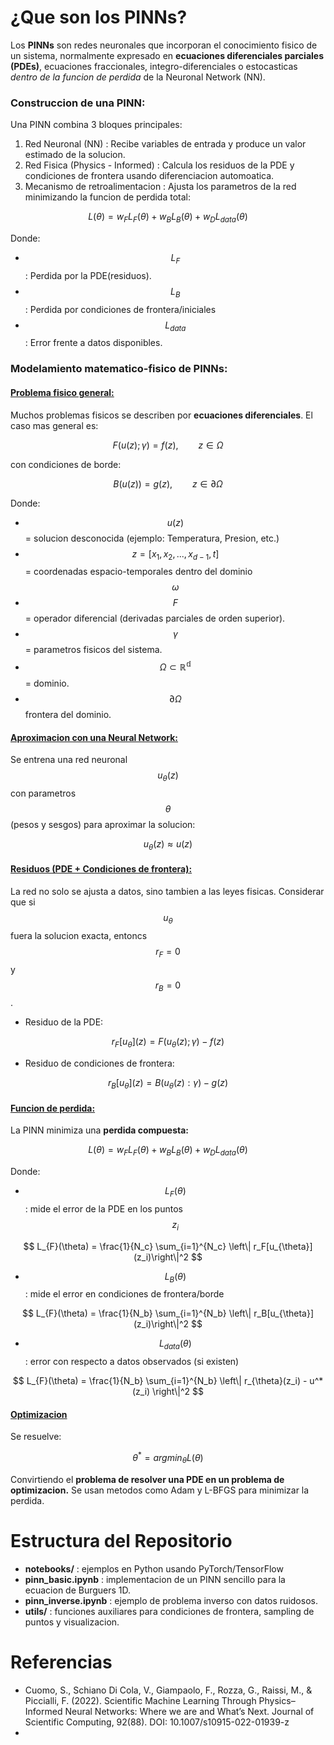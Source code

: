 # ¿Que son los PINNs?
Los **PINNs** son redes neuronales que incorporan el conocimiento fisico de un sistema, normalmente expresado en **ecuaciones diferenciales parciales (PDEs)**, ecuaciones fraccionales, integro-diferenciales o estocasticas *dentro de la funcion de perdida* de la Neuronal Network (NN).

### **Construccion de una PINN:**
Una PINN combina 3 bloques principales:
1. Red Neuronal (NN) : Recibe variables de entrada y produce un valor estimado de la solucion.
2. Red Fisica (Physics - Informed) : Calcula los residuos de la PDE y condiciones de frontera usando diferenciacion automoatica.
3. Mecanismo de retroalimentacion : Ajusta los parametros de la red minimizando la funcion de perdida total: 

$$
L(\theta) = w_{F}L_{F}(\theta) + w_{B}L_{B}(\theta) + w_{D}L_{data}(\theta)
$$

Donde:

* $$L_{F}$$ : Perdida por la PDE(residuos).
* $$L_{B}$$ : Perdida por condiciones de frontera/iniciales
* $$L_{data}$$ : Error frente a datos disponibles.

### Modelamiento matematico-fisico de PINNs:

#### <ins>Problema fisico general:</ins>
Muchos problemas fisicos se describen por **ecuaciones diferenciales**. El caso mas general es:

$$
F(u(z);\gamma) = f(z), \qquad z\in\Omega
$$

con condiciones de borde:

$$
B(u(z)) = g(z), \qquad z\in\partial\Omega
$$

Donde:
* $$u(z)$$ = solucion desconocida (ejemplo: Temperatura, Presion, etc.)
* $$z = [x_1, x_2, ..., x_{d-1},t]$$ = coordenadas espacio-temporales dentro del dominio $$\omega$$
* $$F$$ = operador diferencial (derivadas parciales de orden superior).
* $$\gamma$$ = parametros fisicos del sistema.
* $$\Omega\subset\mathbb{R^d}$$ = dominio.
* $$\partial\Omega$$  frontera del dominio.

#### <ins>Aproximacion con una Neural Network:</ins>
Se entrena una red neuronal $$u_{\theta}(z)$$ con parametros $$\theta$$ (pesos y sesgos) para aproximar la solucion:

$$
u_{\theta}(z) \approx u(z)
$$

#### <ins>Residuos (PDE + Condiciones de frontera):</ins>
La red no solo se ajusta a datos, sino tambien a las leyes fisicas. Considerar que si $$u_{\theta}$$ fuera la solucion exacta, entoncs $$r_{F} = 0$$ y $$r_{B} = 0$$.

* Residuo de la PDE:

$$
r_{F}[u_{\theta}](z) = F(u_{\theta}(z);\gamma) - f(z)
$$

* Residuo de condiciones de frontera:

$$
r_{B}[u_{\theta}](z) = B(u_{\theta}(z):\gamma) - g(z)
$$
#### <ins>Funcion de perdida:</ins>
La PINN minimiza una **perdida compuesta:**

$$
L(\theta) = w_{F}L_{F}(\theta) + w_{B}L_{B}(\theta) + w_{D}L_{data}(\theta)
$$

Donde:
* $$L_{F}(\theta)$$ : mide el error de la PDE en los puntos $$z_{i}$$

$$
L_{F}(\theta) = \frac{1}{N_c} \sum_{i=1}^{N_c} \left\| r_F[u_{\theta}](z_i)\right\|^2
$$

* $$L_{B}(\theta)$$ : mide el error en condiciones de frontera/borde
  
$$
L_{F}(\theta) = \frac{1}{N_b} \sum_{i=1}^{N_b} \left\| r_B[u_{\theta}](z_i)\right\|^2
$$

* $$L_{data}(\theta)$$ : error con respecto a datos observados (si existen)

$$
L_{F}(\theta) = \frac{1}{N_b} \sum_{i=1}^{N_b} \left\| r_{\theta}(z_i) - u^*(z_i) \right\|^2
$$

#### <ins>Optimizacion</ins>
Se resuelve:

$$
\theta^* = arg min_{\theta} L(\theta)
$$

Convirtiendo el **problema de resolver una PDE en un problema de optimizacion.** Se usan metodos como Adam y L-BFGS para minimizar la perdida.

# Estructura del Repositorio
* **notebooks/** : ejemplos en Python usando PyTorch/TensorFlow
* **pinn_basic.ipynb** : implementacion de un PINN sencillo para la ecuacion de Burguers 1D.
* **pinn_inverse.ipynb** : ejemplo de problema inverso con datos ruidosos.
* **utils/** : funciones auxiliares para condiciones de frontera, sampling de puntos y visualizacion.

# Referencias

* Cuomo, S., Schiano Di Cola, V., Giampaolo, F., Rozza, G., Raissi, M., & Piccialli, F. (2022). Scientific Machine Learning Through Physics–Informed Neural Networks: Where we are and What’s Next. Journal of Scientific Computing, 92(88). DOI: 10.1007/s10915-022-01939-z
* 
